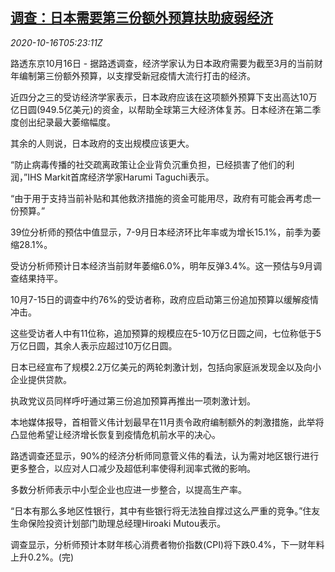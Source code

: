 <!--1602827702000-->
[调查：日本需要第三份额外预算扶助疲弱经济](https://cn.reuters.com/article/poll-japan-budget-covid-1016-idCNKBS2710LH)
------

<div><i>2020-10-16T05:23:11Z</i></div><p>路透东京10月16日 - 据路透调查，经济学家认为日本政府需要为截至3月的当前财年编制第三份额外预算，以支撑受新冠疫情大流行打击的经济。</p><p>近四分之三的受访经济学家表示，日本政府应该在这项额外预算下支出高达10万亿日圆(949.5亿美元)的资金，以帮助全球第三大经济体复苏。日本经济在第二季度创出纪录最大萎缩幅度。</p><p>其余的人则说，日本政府的支出规模应该更大。</p><p>“防止病毒传播的社交疏离政策让企业背负沉重负担，已经损害了他们的利润，”IHS Markit首席经济学家Harumi Taguchi表示。</p><p>“由于用于支持当前补贴和其他救济措施的资金可能用尽，政府有可能会再考虑一份预算。”</p><p>39位分析师的预估中值显示，7-9月日本经济环比年率或为增长15.1%，前季为萎缩28.1%。</p><p>受访分析师预计日本经济当前财年萎缩6.0%，明年反弹3.4%。这一预估与9月调查结果持平。</p><p>10月7-15日的调查中约76%的受访者称，政府应启动第三份追加预算以缓解疫情冲击。</p><p>这些受访者人中有11位称，追加预算的规模应在5-10万亿日圆之间，七位称低于5万亿日圆，其余人表示应超过10万亿日圆。</p><p>日本已经宣布了规模2.2万亿美元的两轮刺激计划，包括向家庭派发现金以及向小企业提供贷款。</p><p>执政党议员同样呼吁通过第三份追加预算再推出一项刺激计划。</p><p>本地媒体报导，首相菅义伟计划最早在11月责令政府编制额外的刺激措施，此举将凸显他希望让经济增长恢复到疫情危机前水平的决心。</p><p>路透调查还显示，90%的经济分析师同意菅义伟的看法，认为需对地区银行进行更多整合，以应对人口减少及超低利率使得利润率式微的影响。</p><p>多数分析师表示中小型企业也应进一步整合，以提高生产率。</p><p>“日本有那么多地区性银行，其中有些银行将无法独自撑过这么严重的竞争。”住友生命保险投资计划部门助理总经理Hiroaki Mutou表示。</p><p>调查显示，分析师预计本财年核心消费者物价指数(CPI)将下跌0.4%，下一财年料上升0.2%。(完)</p>
